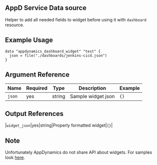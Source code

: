 ## AppD Service Data source

Helper to add all needed fields to widget before using it with `dashboard` resource.

## Example Usage

```hcl
data "appdynamics_dashboard_widget" "test" {
  json = file("./dashboards/jenkins-cicd.json")
}
```

## Argument Reference

|Name|Required|Type|Description|Example|
|----|--------|----|-----------|-------|
|`json`|yes|string|Sample widget json|`{}`|


## Output References
|`widget_json`|yes|string|Properly formatted widget|`{}`|

## Note
Unfortunately AppDynamics do not share API about widgets. For samples look [here](../../appdynamics/widgets).  



